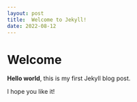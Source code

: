 ```yaml
---
layout: post
title:  Welcome to Jekyll!
date: 2022-08-12
---
```


# Welcome

**Hello world**, this is my first Jekyll blog post.

I hope you like it!
